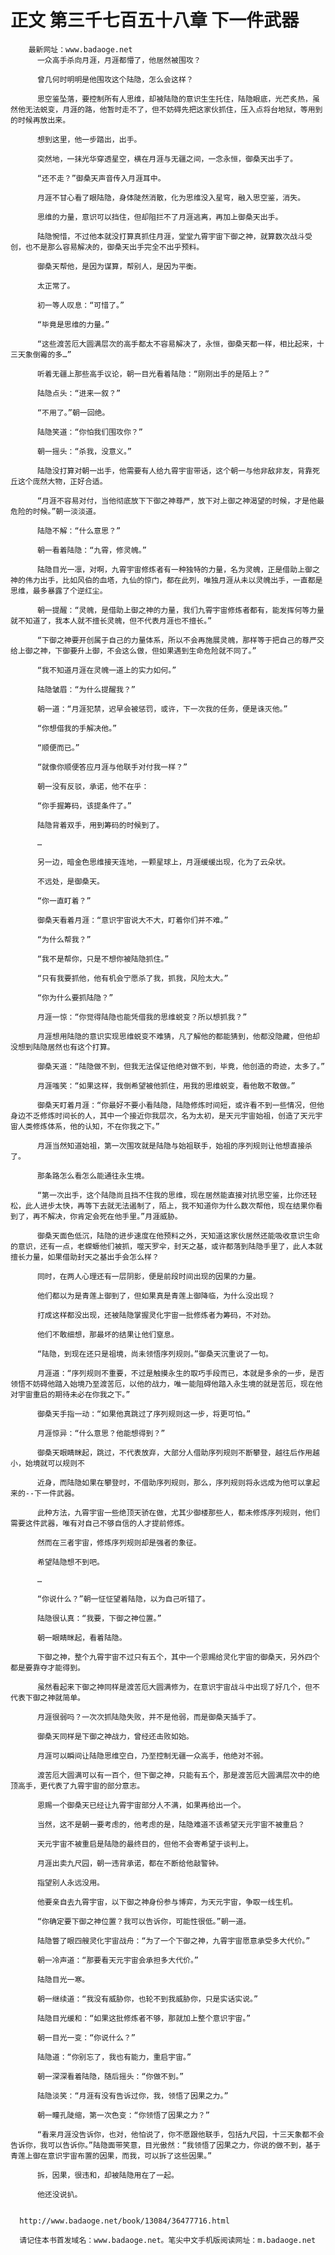 # 正文 第三千七百五十八章 下一件武器
        最新网址：www.badaoge.net
          一众高手杀向月涯，月涯都懵了，他居然被围攻？
      
          曾几何时明明是他围攻这个陆隐，怎么会这样？
      
          思空鉴坠落，要控制所有人思维，却被陆隐的意识生生托住，陆隐眼底，光芒炙热，虽然他无法蜕变，月涯的路，他暂时走不了，但不妨碍先把这家伙抓住，压入点将台地狱，等用到的时候再放出来。
      
          想到这里，他一步踏出，出手。
      
          突然地，一抹光华穿透星空，横在月涯与无疆之间，一念永恒，御桑天出手了。
      
          “还不走？”御桑天声音传入月涯耳中。
      
          月涯不甘心看了眼陆隐，身体陡然消散，化为思维没入星穹，融入思空鉴，消失。
      
          思维的力量，意识可以挡住，但却阻拦不了月涯逃离，再加上御桑天出手。
      
          陆隐惋惜，不过他本就没打算真抓住月涯，堂堂九霄宇宙下御之神，就算数次战斗受创，也不是那么容易解决的，御桑天出手完全不出乎预料。
      
          御桑天帮他，是因为谋算，帮别人，是因为平衡。
      
          太正常了。
      
          初一等人叹息：“可惜了。”
      
          “毕竟是思维的力量。”
      
          “这些渡苦厄大圆满层次的高手都太不容易解决了，永恒，御桑天都一样，相比起来，十三天象倒霉的多…”
      
          听着无疆上那些高手议论，朝一目光看着陆隐：“刚刚出手的是陌上？”
      
          陆隐点头：“进来一叙？”
      
          “不用了。”朝一回绝。
      
          陆隐笑道：“你怕我们围攻你？”
      
          朝一摇头：“杀我，没意义。”
      
          陆隐没打算对朝一出手，他需要有人给九霄宇宙带话，这个朝一与他非敌非友，背靠死丘这个庞然大物，正好合适。
      
          “月涯不容易对付，当他彻底放下下御之神尊严，放下对上御之神渴望的时候，才是他最危险的时候。”朝一淡淡道。
      
          陆隐不解：“什么意思？”
      
          朝一看着陆隐：“九霄，修灵魄。”
      
          陆隐目光一凛，对啊，九霄宇宙修炼者有一种独特的力量，名为灵魄，正是借助上御之神的伟力出手，比如风伯的血塔，九仙的惊门，都在此列，唯独月涯从未以灵魄出手，一直都是思维，最多暴露了个逆红尘。
      
          朝一提醒：“灵魄，是借助上御之神的力量，我们九霄宇宙修炼者都有，能发挥何等力量就不知道了，我本人就不擅长灵魄，但不代表月涯也不擅长。”
      
          “下御之神要开创属于自己的力量体系，所以不会再施展灵魄，那样等于把自己的尊严交给上御之神，下御要升上御，不会这么做，但如果遇到生命危险就不同了。”
      
          “我不知道月涯在灵魄一道上的实力如何。”
      
          陆隐皱眉：“为什么提醒我？”
      
          朝一道：“月涯犯禁，迟早会被惩罚，或许，下一次我的任务，便是诛灭他。”
      
          “你想借我的手解决他。”
      
          “顺便而已。”
      
          “就像你顺便答应月涯与他联手对付我一样？”
      
          朝一没有反驳，承诺，他不在乎：
      
          “你手握筹码，该提条件了。”
      
          陆隐背着双手，用到筹码的时候到了。
      
          …
      
          另一边，暗金色思维接天连地，一颗星球上，月涯缓缓出现，化为了云朵状。
      
          不远处，是御桑天。
      
          “你一直盯着？”
      
          御桑天看着月涯：“意识宇宙说大不大，盯着你们并不难。”
      
          “为什么帮我？”
      
          “我不是帮你，只是不想你被陆隐抓住。”
      
          “只有我要抓他，他有机会宁愿杀了我，抓我，风险太大。”
      
          “你为什么要抓陆隐？”
      
          月涯一惊：“你觉得陆隐也能凭借我的思维蜕变？所以想抓我？”
      
          月涯想用陆隐的意识实现思维蜕变不难猜，凡了解他的都能猜到，他都没隐藏，但他却没想到陆隐居然也有这个打算。
      
          御桑天道：“陆隐做不到，但我无法保证他绝对做不到，毕竟，他创造的奇迹，太多了。”
      
          月涯嗤笑：“如果这样，我倒希望被他抓住，用我的思维蜕变，看他敢不敢做。”
      
          御桑天盯着月涯：“你最好不要小看陆隐，陆隐修炼时间短，或许看不到一些情况，但他身边不乏修炼时间长的人，其中一个接近你我层次，名为太初，是天元宇宙始祖，创造了天元宇宙人类修炼体系，他的认知，不在你我之下。”
      
          月涯当然知道始祖，第一次围攻就是陆隐与始祖联手，始祖的序列规则让他想直接杀了。
      
          那条路怎么看怎么能通往永生境。
      
          “第一次出手，这个陆隐尚且挡不住我的思维，现在居然能直接对抗思空鉴，比你还轻松，此人进步太快，再等下去就无法遏制了，陌上，我不知道你为什么数次帮他，现在结果你看到了，再不解决，你肯定会死在他手里。”月涯威胁。
      
          御桑天面色低沉，陆隐的进步速度在他预料之外，天知道这家伙居然还能吸收意识生命的意识，还有一点，老蝾螈他们被抓，噬天罗伞，封天之基，或许都落到陆隐手里了，此人本就擅长力量，如果借助封天之基出手会怎么样？
      
          同时，在两人心理还有一层阴影，便是前段时间出现的因果的力量。
      
          他们都以为是青莲上御到了，但如果真是青莲上御降临，为什么没出现？
      
          打成这样都没出现，还被陆隐掌握灵化宇宙一批修炼者为筹码，不对劲。
      
          他们不敢细想，那最坏的结果让他们窒息。
      
          “陆隐，到现在还只是祖境，尚未领悟序列规则。”御桑天沉重说了一句。
      
          月涯道：“序列规则不重要，不过是触摸永生的取巧手段而已，本就是多余的一步，是否领悟不妨碍他踏入始境乃至渡苦厄，以他的战力，唯一能阻碍他踏入永生境的就是苦厄，现在他对宇宙重启的期待未必在你我之下。”
      
          御桑天手指一动：“如果他真跳过了序列规则这一步，将更可怕。”
      
          月涯惊异：“什么意思？他能想得到？”
      
          御桑天眼睛眯起，跳过，不代表放弃，大部分人借助序列规则不断攀登，越往后作用越小，始境就可以规则不
      
          近身，而陆隐如果在攀登时，不借助序列规则，那么，序列规则将永远成为他可以拿起来的--下一件武器。
      
          此种方法，九霄宇宙一些绝顶天骄在做，尤其少御楼那些人，都未修炼序列规则，他们需要这件武器，唯有对自己不够自信的人才提前修炼。
      
          然而在三者宇宙，修炼序列规则却是强者的象征。
      
          希望陆隐想不到吧。
      
          …
      
          “你说什么？”朝一怔怔望着陆隐，以为自己听错了。
      
          陆隐很认真：“我要，下御之神位置。”
      
          朝一眼睛眯起，看着陆隐。
      
          下御之神，整个九霄宇宙不过只有五个，其中一个恩赐给灵化宇宙的御桑天，另外四个都是要靠夺才能得到。
      
          虽然看起来下御之神同样是渡苦厄大圆满修为，在意识宇宙战斗中出现了好几个，但不代表下御之神就简单。
      
          月涯很弱吗？一次次抓陆隐失败，并不是他弱，而是御桑天插手了。
      
          御桑天同样是下御之神战力，曾经还击败如始。
      
          月涯可以瞬间让陆隐思维空白，乃至控制无疆一众高手，他绝对不弱。
      
          渡苦厄大圆满可以有一百个，但下御之神，只能有五个，那是渡苦厄大圆满层次中的绝顶高手，更代表了九霄宇宙的部分意志。
      
          恩赐一个御桑天已经让九霄宇宙部分人不满，如果再给出一个。
      
          当然，这不是朝一要考虑的，他考虑的是，陆隐难道不该希望天元宇宙不被重启？
      
          天元宇宙不被重启是陆隐的最终目的，但他不会寄希望于谈判上。
      
          月涯出卖九尺园，朝一违背承诺，都在不断给他敲警钟。
      
          指望别人永远没用。
      
          他要亲自去九霄宇宙，以下御之神身份参与博弈，为天元宇宙，争取一线生机。
      
          “你确定要下御之神位置？我可以告诉你，可能性很低。”朝一道。
      
          陆隐瞥了眼四艘灵化宇宙战舟：“为了一个下御之神，九霄宇宙愿意承受多大代价。”
      
          朝一冷声道：“那要看天元宇宙会承担多大代价。”
      
          陆隐目光一寒。
      
          朝一继续道：“我没有威胁你，也轮不到我威胁你，只是实话实说。”
      
          陆隐目光缓和：“如果这批修炼者不够，那就加上整个意识宇宙。”
      
          朝一目光一变：“你说什么？”
      
          陆隐道：“你别忘了，我也有能力，重启宇宙。”
      
          朝一深深看着陆隐，随后摇头：“你做不到。”
      
          陆隐淡笑：“月涯有没有告诉过你，我，领悟了因果之力。”
      
          朝一瞳孔陡缩，第一次色变：“你领悟了因果之力？”
      
          “看来月涯没告诉你，也对，他怕说了，你不愿跟他联手，包括九尺园，十三天象都不会告诉你，我可以告诉你。”陆隐面带笑意，目光傲然：“我领悟了因果之力，你说的做不到，基于青莲上御在意识宇宙布置的因果，而我，可以拆了这些因果。”
      
          拆，因果，很违和，却被陆隐用在了一起。
      
          他还没说扒。
      
      
      http://www.badaoge.net/book/13084/36477716.html
      
      请记住本书首发域名：www.badaoge.net。笔尖中文手机版阅读网址：m.badaoge.net